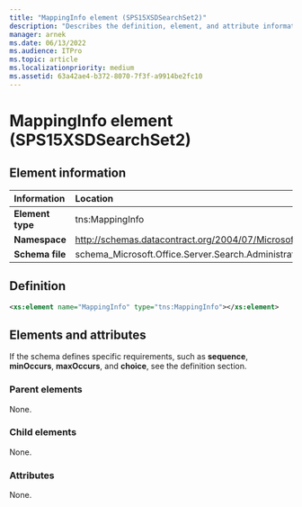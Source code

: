 ```yaml
---
title: "MappingInfo element (SPS15XSDSearchSet2)"
description: "Describes the definition, element, and attribute information for the MappingInfo element (SPS15XSDSearchSet2)."
manager: arnek
ms.date: 06/13/2022
ms.audience: ITPro
ms.topic: article
ms.localizationpriority: medium
ms.assetid: 63a42ae4-b372-8070-7f3f-a9914be2fc10
---
```


# MappingInfo element (SPS15XSDSearchSet2)



## Element information

|Information|Location|
|:-----|:-----|
|**Element type**|tns:MappingInfo|
|**Namespace**|http://schemas.datacontract.org/2004/07/Microsoft.Office.Server.Search.Administration|
|**Schema file**|schema_Microsoft.Office.Server.Search.Administration.xsd|

## Definition

```XML
<xs:element name="MappingInfo" type="tns:MappingInfo"></xs:element>

```

## Elements and attributes

If the schema defines specific requirements, such as **sequence**, **minOccurs**, **maxOccurs**, and **choice**, see the definition section.

### Parent elements

None.

### Child elements

None.

### Attributes

None.
